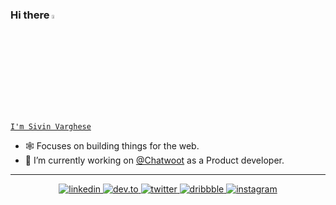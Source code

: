 ### Hi there <img src="https://c.tenor.com/SNL9_xhZl9oAAAAj/waving-hand-joypixels.gif" width="4%">
[`I'm Sivin Varghese`](https://www.sivin.me)

- 🕸 Focuses on building things for the web.
- 🔭 I’m currently working on [@Chatwoot](https://github.com/chatwoot/chatwoot) as a Product developer.
 
---
<p align="center">
<a href="https://www.linkedin.com/in/sivin-varghese-021a471a4/" target="_blank">
<img src=https://img.shields.io/badge/linkedin-%231E77B5.svg?&style=for-the-badge&logo=linkedin&logoColor=white alt=linkedin />
</a>
<a href="https://dev.to/iamsivin" target="_blank">
<img src=https://img.shields.io/badge/dev.to-%2308090A.svg?&style=for-the-badge&logo=dev.to&logoColor=white alt=dev.to />
</a>
<a href="https://twitter.com/siv__in" target="_blank">
<img src=https://img.shields.io/badge/twitter-%2300acee.svg?&style=for-the-badge&logo=twitter&logoColor=white alt=twitter />
</a>
<a href="https://dribbble.com/sivin-git" target="_blank">
<img src=https://img.shields.io/badge/Dribbble-EA4C89?style=for-the-badge&logo=dribbble&logoColor=white alt=dribbble />
</a>
<a href="https://www.instagram.com/siv.__in/" target="_blank">
<img src=https://img.shields.io/badge/instagram-%23000000.svg?&style=for-the-badge&logo=instagram&logoColor=white alt=instagram />
</a>
<!-- 

